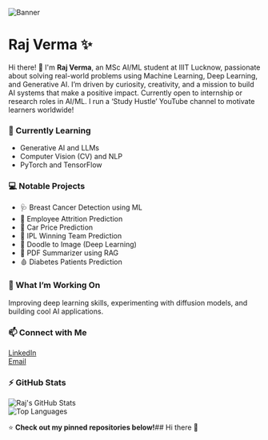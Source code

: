 ![Banner](https://raw.githubusercontent.com/Rajverma725/Rajverma725/main/Raj_Verma.png)
 
 # Raj Verma ✨
 
 Hi there! 👋 I'm **Raj Verma**, an MSc AI/ML student at IIIT Lucknow, passionate about solving real-world problems using Machine Learning, Deep Learning, and Generative AI.
 I’m driven by curiosity, creativity, and a mission to build AI systems that make a positive impact.
 Currently open to internship or research roles in AI/ML.
 I run a ‘Study Hustle’ YouTube channel to motivate learners worldwide!
 
 ### 🌱 Currently Learning
 - Generative AI and LLMs
 - Computer Vision (CV) and NLP
 - PyTorch and TensorFlow
 
 ### 💻 Notable Projects
 - 🩺 Breast Cancer Detection using ML
 - 🏢 Employee Attrition Prediction
 - 🚗 Car Price Prediction
 - 🏏 IPL Winning Team Prediction
 - 🎨 Doodle to Image (Deep Learning)
 - 📄 PDF Summarizer using RAG
 - 🩸 Diabetes Patients Prediction
 
 ### 🚀 What I’m Working On
 Improving deep learning skills, experimenting with diffusion models, and building cool AI applications.
 
 ### 📫 Connect with Me
 [LinkedIn](https://www.linkedin.com/in/raj72626)  
 [Email](mailto:rajverma.iiitlucknow@gmail.com)
 
 ### ⚡ GitHub Stats
 ![Raj's GitHub Stats](https://github-readme-stats.vercel.app/api?username=Rajverma725&show_icons=true&theme=radical)  
 ![Top Languages](https://github-readme-stats.vercel.app/api/top-langs/?username=Rajverma725&layout=compact&theme=radical)
 
 ⭐ **Check out my pinned repositories below!**## Hi there 👋

<!--
**Rajverma725/Rajverma725** is a ✨ _special_ ✨ repository because its `README.md` (this file) appears on your GitHub profile.

Here are some ideas to get you started:

- 🔭 I’m currently working on ...
- 🌱 I’m currently learning ...
- 👯 I’m looking to collaborate on ...
- 🤔 I’m looking for help with ...
- 💬 Ask me about ...
- 📫 How to reach me: ...
- 😄 Pronouns: ...
- ⚡ Fun fact: ...
-->
